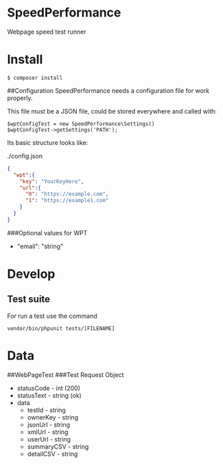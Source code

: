 # SpeedPerformance
Webpage speed test runner

# Install
```$ composer install```

##Configuration
SpeedPerformance needs a configuration file for work properly.

This file must be a JSON file, could be stored everywhere and called with:

```
$wptConfigTest = new SpeedPerformance\Settings()
$wptConfigTest->getSettings('PATH');
```

Its basic structure looks like:

./config.json

```json
{
  "wpt":{
    "key": "YourKeyHere",
    "url":{
      "0": "https://example.com",
      "1": "https://example1.com"
    }
  }
}
```

###Optional values for WPT
- "email": "string"

# Develop

## Test suite

For run a test use the command

```vendor/bin/phpunit tests/[FILENAME]```

# Data
##WebPageTest
###Test Request Object
- statusCode - int (200)
- statusText - string (ok)
- data
    - testId - string
    - ownerKey - string
    - jsonUrl - string
    - xmlUrl - string
    - userUrl - string
    - summaryCSV - string
    - detailCSV - string